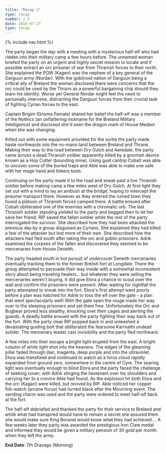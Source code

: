 ```yaml
---
title: "Recap 1"
type: recap
number: 1.5
date: 2019-07-27
type: recap
---
```


{% include nav.html %}

The party began the day with a meeting with a mysterious half-elf who had ridden into their military camp a few hours before. The unnamed woman briefed the party on an urgent and highly secret mission to locate and if possible extract an orc prisoner of war from Thranish forces to their north. She explained the POW (Kagen) was the nephew of a key general of the Darguun army (Nordar). With the goblinoid nation of Darguun being a critical ally of Breland the woman disclosed there were concerns that the orc could be used by the Thrans as a powerful bargaining chip should they learn his identity. Worse yet General Nordar might feel the need to personally intervene, distracting the Darguun forces from their crucial task of fighting Cyrian forces to the east.

Captain Brigim (Gnome Female) shared her belief the half-elf was a member of the Nothics (an unflattering nickname for the Breland Military Intelligence) and disclosed she'd seen the dragon mark of House Medani when she was changing.

Kitted out with some equipment provided for the sortie the party made haste northwards into the no-mans-land between Breland and Thrane. Making their way to the road between Dry Gulch and Aeredale, the party came across a dead Thranish soldier apparently killed by a gnomish device known as a Hop Cutter (bounding mine). Using gust cantrip Cobalt was able to uncover some of the buried traps and Able was able to make one safe with her mage hand and tinkers tools.

Continuing on the party made it to the road and sneak past a live Thranish soldier before making camp a few miles west of Dry Gulch. At first light they set out with a mind to lay an ambush at the bridge, hoping to intercept the prisoner transport there. However as they entered the ruined town they found a platoon of Thranish forces camped there. A battle ensued after Cobalt obliterated one of the enemies with a chromatic orb. The last Thranish soldier standing yielded to the party and begged then to let her save her friend. RIP saved the fallen soldier while the rest of the party interrogated the survivor. She described how they had been attacked the previous day by a group disguised as Cyrians. She explained they had killed a few of the attacker but lost more of their own. She described how the attackers had fled south after taking the orc and goblin prisoners. Adrik examined the corpses of the fallen and discovered they seemed to be mercenaries from House Deneith.

The party headed south in hot pursuit of undercover Deneith mercenaries eventually tracking them to the former Brelish fort at Longdale. There the group attempted to persuade their way inside with a somewhat inconsistent story about being traveling healers… but whatever they were selling the mercenaries weren't buying. It did give Elora a chance to scout over the wall and confirm the prisoners were present. After waiting for nightfall the party attempted to sneak into the fort. Elora's first attempt went poorly before a plan was hatched for Adrik to toss the elf over the gate - a plan that went spectacularly well! With the gate open the rouge made her way over to the sleeping prisoners and set them free. Unfortunately the Orc and Bugbear proved less stealthy, knocking over their cages and alerting the guards. A deadly battle ensued with the party fighting their way back out of the fort.	With the party clear RIP popped back in and unleashed a devastating guiding bolt that obliterated the fearsome Karrnathi undead solider. The mercenary leader cast invisibility and the party fled northward.

A few miles into their escape a bright light erupted from the east. A bright column of white light shot into the heavens. The edges of the gleaming pillar faded through lilac, magenta, deep purple and into the ultraviolet. Elora was transfixed and continued to watch as a torus cloud rapidly expanded from ground zero, somewhere in the centre of Cyre. The searing light was eventually enough to blind Elora and the party faced the challenge of seeking cover; with Adrik slinging the lieutenant over his shoulders and carrying her to a crevice Able had found. As the explosion hit both Elora and the orc (Kagan) were killed, but revived by RIP. Able noticed her copper fob-watch (arcane focus) had turned black after the Mourning event. The sending charm was used and the party were ordered to meet half-elf back at the fort.

The half-elf debriefed and thanked the party for their service to Breland and while what had transpired would have to remain a secret she assured them she would make sure King Boranel would know what they had achieved…. A few weeks later they party was awarded the prestigious Iron Claw medal and informed they would be given a military pension of 30 gold per month when they left the army.

**End Date**: 7th Dravago (Morning)